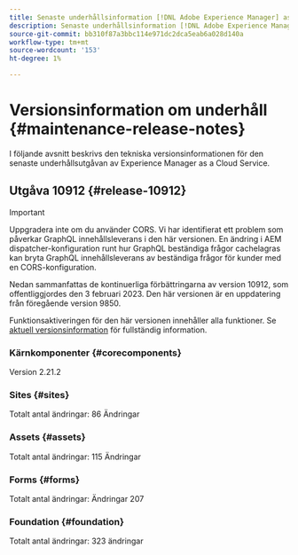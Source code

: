 ```yaml
---
title: Senaste underhållsinformation [!DNL Adobe Experience Manager] as a Cloud Service.
description: Senaste underhållsinformation [!DNL Adobe Experience Manager] as a Cloud Service.
source-git-commit: bb310f87a3bbc114e971dc2dca5eab6a028d140a
workflow-type: tm+mt
source-wordcount: '153'
ht-degree: 1%

---
```



# Versionsinformation om underhåll {#maintenance-release-notes}

I följande avsnitt beskrivs den tekniska versionsinformationen för den senaste underhållsutgåvan av Experience Manager as a Cloud Service.

## Utgåva 10912 {#release-10912}

>[!IMPORTANT]
> Uppgradera inte om du använder CORS. Vi har identifierat ett problem som påverkar GraphQL innehållsleverans i den här versionen. En ändring i AEM dispatcher-konfiguration runt hur GraphQL beständiga frågor cachelagras kan bryta GraphQL innehållsleverans av beständiga frågor för kunder med en CORS-konfiguration.

Nedan sammanfattas de kontinuerliga förbättringarna av version 10912, som offentliggjordes den 3 februari 2023. Den här versionen är en uppdatering från föregående version 9850.

Funktionsaktiveringen för den här versionen innehåller alla funktioner. Se [aktuell versionsinformation](/help/release-notes/release-notes-cloud/release-notes-current.md) för fullständig information.

### Kärnkomponenter {#corecomponents}

Version 2.21.2

### Sites {#sites}

Totalt antal ändringar: 86 Ändringar

### Assets {#assets}

Totalt antal ändringar: 115 Ändringar

### Forms {#forms}

Totalt antal ändringar: Ändringar 207

### Foundation {#foundation}

Totalt antal ändringar: 323 ändringar
